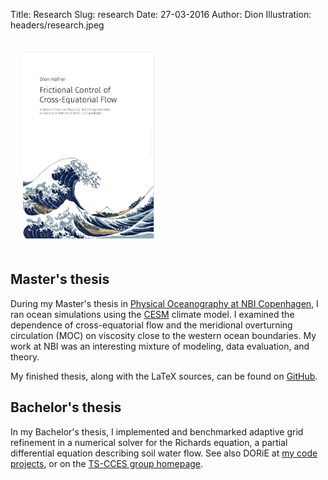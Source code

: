 Title: Research
Slug: research
Date: 27-03-2016
Author: Dion
Illustration: headers/research.jpeg

<div class="clearfix">
<a href="https://github.com/dionhaefner/dionsthesis" target="_blank">
<img class="pull-right" style="margin: 20px; height: 300px;" src="images/msc-thesis-cover.png" alt="My Master's thesis">
</a>

<h2> Master's thesis </h2>

During my Master's thesis in <a href="http://climate-geophysics.nbi.ku.dk/research/oceanography/" target="_blank">Physical Oceanography at NBI Copenhagen</a>, I ran ocean simulations using the <a href="http://www2.cesm.ucar.edu/" target="_blank">CESM</a> climate model. I examined the dependence of cross-equatorial flow and the meridional overturning circulation (MOC) on viscosity close to the western ocean boundaries. My work at NBI was an interesting mixture of modeling, data evaluation, and theory.

My finished thesis, along with the LaTeX sources, can be found on <a href="https://github.com/dionhaefner/dionsthesis" target="_blank">GitHub</a>.
</div>

## Bachelor's thesis

In my Bachelor's thesis, I implemented and benchmarked adaptive grid refinement in a numerical solver for the Richards equation, a partial differential equation describing soil water flow. See also DORiE at [my code projects](#code-projects), or on the [TS-CCES group homepage](http://ts.iup.uni-heidelberg.de/research/terrestrial-systems/dorie/).
